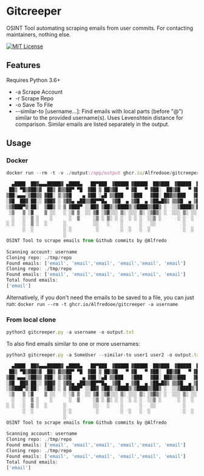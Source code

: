 
# Gitcreeper

OSINT Tool automating scraping emails from user commits. For contacting maintainers, nothing else.


[![MIT License](https://img.shields.io/badge/License-MIT-green.svg)](https://choosealicense.com/licenses/mit/)


## Features
Requires Python 3.6+
- -a Scrape Account
- -r Scrape Repo
- -o Save To File
- --similar-to <username> [username...]: Find emails with local parts (before "@") similar to the provided username(s). Uses Levenshtein distance for comparison. Similar emails are listed separately in the output.


## Usage

### Docker

```javascript
docker run --rm -t -v ./output:/app/output ghcr.io/Alfredooe/gitcreeper -a username -o /app/output/emails.txt

  ▄████  ██▓▄▄▄█████▓ ▄████▄   ██▀███  ▓█████ ▓█████  ██▓███  ▓█████  ██▀███  
 ██▒ ▀█▒▓██▒▓  ██▒ ▓▒▒██▀ ▀█  ▓██ ▒ ██▒▓█   ▀ ▓█   ▀ ▓██░  ██▒▓█   ▀ ▓██ ▒ ██▒
▒██░▄▄▄░▒██▒▒ ▓██░ ▒░▒▓█    ▄ ▓██ ░▄█ ▒▒███   ▒███   ▓██░ ██▓▒▒███   ▓██ ░▄█ ▒
░▓█  ██▓░██░░ ▓██▓ ░ ▒▓▓▄ ▄██▒▒██▀▀█▄  ▒▓█  ▄ ▒▓█  ▄ ▒██▄█▓▒ ▒▒▓█  ▄ ▒██▀▀█▄  
░▒▓███▀▒░██░  ▒██▒ ░ ▒ ▓███▀ ░░██▓ ▒██▒░▒████▒░▒████▒▒██▒ ░  ░░▒████▒░██▓ ▒██▒
 ░▒   ▒ ░▓    ▒ ░░   ░ ░▒ ▒  ░░ ▒▓ ░▒▓░░░ ▒░ ░░░ ▒░ ░▒▓▒░ ░  ░░░ ▒░ ░░ ▒▓ ░▒▓░
  ░   ░  ▒ ░    ░      ░  ▒     ░▒ ░ ▒░ ░ ░  ░ ░ ░  ░░▒ ░      ░ ░  ░  ░▒ ░ ▒░
░ ░   ░  ▒ ░  ░      ░          ░░   ░    ░      ░   ░░          ░     ░░   ░ 
      ░  ░           ░ ░         ░        ░  ░   ░  ░            ░  ░   ░     
                     ░                                                                                              
OSINT Tool to scrape emails from Github commits by @Alfredo
    
Scanning account: username
Cloning repo: ./tmp/repo
Found emails: ['email', 'email','email', 'email','email', 'email']
Cloning repo: ./tmp/repo
Found emails: ['email', 'email','email', 'email','email', 'email']
Total found emails:
['email']
```

Alternatively, if you don't need the emails to be saved to a file, you can just run: `docker run --rm -t ghcr.io/Alfredooe/gitcreeper -a username`

### From local clone

```javascript
python3 gitcreeper.py -a username -o output.txt
```

To also find emails similar to one or more usernames:
```javascript
python3 gitcreeper.py -a SomeUser --similar-to user1 user2 -o output.txt
```

```javascript
  ▄████  ██▓▄▄▄█████▓ ▄████▄   ██▀███  ▓█████ ▓█████  ██▓███  ▓█████  ██▀███  
 ██▒ ▀█▒▓██▒▓  ██▒ ▓▒▒██▀ ▀█  ▓██ ▒ ██▒▓█   ▀ ▓█   ▀ ▓██░  ██▒▓█   ▀ ▓██ ▒ ██▒
▒██░▄▄▄░▒██▒▒ ▓██░ ▒░▒▓█    ▄ ▓██ ░▄█ ▒▒███   ▒███   ▓██░ ██▓▒▒███   ▓██ ░▄█ ▒
░▓█  ██▓░██░░ ▓██▓ ░ ▒▓▓▄ ▄██▒▒██▀▀█▄  ▒▓█  ▄ ▒▓█  ▄ ▒██▄█▓▒ ▒▒▓█  ▄ ▒██▀▀█▄  
░▒▓███▀▒░██░  ▒██▒ ░ ▒ ▓███▀ ░░██▓ ▒██▒░▒████▒░▒████▒▒██▒ ░  ░░▒████▒░██▓ ▒██▒
 ░▒   ▒ ░▓    ▒ ░░   ░ ░▒ ▒  ░░ ▒▓ ░▒▓░░░ ▒░ ░░░ ▒░ ░▒▓▒░ ░  ░░░ ▒░ ░░ ▒▓ ░▒▓░
  ░   ░  ▒ ░    ░      ░  ▒     ░▒ ░ ▒░ ░ ░  ░ ░ ░  ░░▒ ░      ░ ░  ░  ░▒ ░ ▒░
░ ░   ░  ▒ ░  ░      ░          ░░   ░    ░      ░   ░░          ░     ░░   ░ 
      ░  ░           ░ ░         ░        ░  ░   ░  ░            ░  ░   ░     
                     ░                                                                                              
OSINT Tool to scrape emails from Github commits by @Alfredo
    
Scanning account: username
Cloning repo: ./tmp/repo
Found emails: ['email', 'email','email', 'email','email', 'email']
Cloning repo: ./tmp/repo
Found emails: ['email', 'email','email', 'email','email', 'email']
Total found emails:
['email']
```

